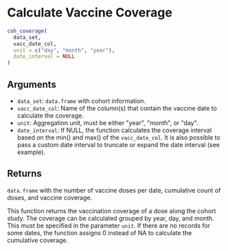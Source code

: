 # Calculate Vaccine Coverage

```r
coh_coverage(
  data_set,
  vacc_date_col,
  unit = c("day", "month", "year"),
  date_interval = NULL
)
```

## Arguments

- `data_set`: `data.frame` with cohort information.
- `vacc_date_col`: Name of the column(s) that contain the vaccine date to calculate the coverage.
- `unit`: Aggregation unit, must be either "year", "month", or "day".
- `date_interval`: If NULL, the function calculates the coverage interval based on the min() and max() of the `vacc_date_col`. It is also possible to pass a custom date interval to truncate or expand the date interval (see example).

## Returns

`data.frame` with the number of vaccine doses per date, cumulative count of doses, and vaccine coverage.

This function returns the vaccination coverage of a dose along the cohort study. The coverage can be calculated grouped by year, day, and month. This must be specified in the parameter `unit`. If there are no records for some dates, the function assigns 0 instead of NA to calculate the cumulative coverage.
